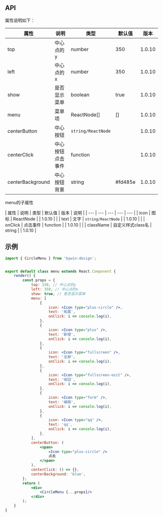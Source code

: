 ## API

属性说明如下：

| 属性 | 说明 | 类型 | 默认值 | 版本 |
| --- | --- | --- | --- | --- |
| top | 中心点的y | number | 350 | 1.0.10 |
| left | 中心点的x | number | 350 | 1.0.10 |
| show | 是否显示菜单 | boolean | true | 1.0.10 |
| menu | 菜单项 | ReactNode[] | [] | 1.0.10 |
| centerButton | 中心按钮 | `string/ReactNode` | | 1.0.10 |
| centerClick | 中心按钮点击事件 | function | | 1.0.10 |
| centerBackground | 中心按钮背景 | string | #fd485e | 1.0.10 |

menu的子属性

| 属性 | 说明 | 类型 | 默认值 | 版本 | 说明 |
| --- | --- | --- | --- | --- |
| icon | 图标 | ReactNode | | 1.0.10 | |
| text | 文字 | `string/ReactNode` | | 1.0.10 | |
| onClick | 点击事件 | function | | 1.0.10 | |
| className | 自定义样式class名 | string | | 1.0.10 | 

## 示例

```jsx
import { CircleMenu } from 'bywin-design';


export default class menu extends React.Component {
    render() {
        const props = {
            top: 150, // 中心点的y
            left: 350, // 中心点的x
            show: true, // 是否显示菜单
            menu: [
                {
                    icon: <Icon type="plus-circle" />,
                    text: '拓展',
                    onClick: i => console.log(i),
                },
                {
                    icon: <Icon type="plus" />,
                    text: '新增',
                    onClick: i => console.log(i),
                },
                {
                    icon: <Icon type="fullscreen" />,
                    text: '全屏',
                    onClick: i => console.log(i),
                },
                {
                    icon: <Icon type="fullscreen-exit" />,
                    text: '收回',
                    onClick: i => console.log(i),
                },
                {
                    icon: <Icon type="form" />,
                    text: '编辑',
                    onClick: i => console.log(i),
                },
                {
                    icon: <Icon type="qq" />,
                    text: 'qq',
                    onClick: i => console.log(i),
                },
            ],
            centerButton: (
                <span>
                    <Icon type="plus-circle" />
                    点击
                </span>
            ),
            centerClick: () => {},
            centerBackground: 'blue',
        };
        return (
            <div>
                <CircleMenu {...props}/>
            </div>
        );
    }
}

```